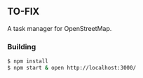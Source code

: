 TO-FIX
---

A task manager for OpenStreetMap.

### Building

```sh
$ npm install
$ npm start & open http://localhost:3000/
```
